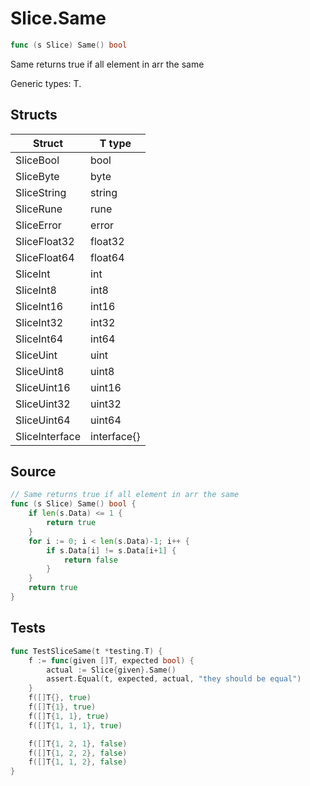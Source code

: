 # Slice.Same

```go
func (s Slice) Same() bool
```

Same returns true if all element in arr the same

Generic types: T.

## Structs

| Struct | T type |
| ------ | ------ |
| SliceBool | bool |
| SliceByte | byte |
| SliceString | string |
| SliceRune | rune |
| SliceError | error |
| SliceFloat32 | float32 |
| SliceFloat64 | float64 |
| SliceInt | int |
| SliceInt8 | int8 |
| SliceInt16 | int16 |
| SliceInt32 | int32 |
| SliceInt64 | int64 |
| SliceUint | uint |
| SliceUint8 | uint8 |
| SliceUint16 | uint16 |
| SliceUint32 | uint32 |
| SliceUint64 | uint64 |
| SliceInterface | interface{} |

## Source

```go
// Same returns true if all element in arr the same
func (s Slice) Same() bool {
	if len(s.Data) <= 1 {
		return true
	}
	for i := 0; i < len(s.Data)-1; i++ {
		if s.Data[i] != s.Data[i+1] {
			return false
		}
	}
	return true
}
```

## Tests

```go
func TestSliceSame(t *testing.T) {
	f := func(given []T, expected bool) {
		actual := Slice{given}.Same()
		assert.Equal(t, expected, actual, "they should be equal")
	}
	f([]T{}, true)
	f([]T{1}, true)
	f([]T{1, 1}, true)
	f([]T{1, 1, 1}, true)

	f([]T{1, 2, 1}, false)
	f([]T{1, 2, 2}, false)
	f([]T{1, 1, 2}, false)
}
```